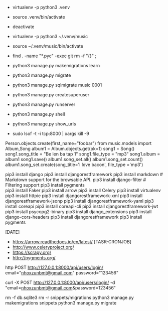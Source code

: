 - virtualenv -p python3 .venv
- source .venv/bin/activate 
- deactivate
- virtualenv -p python3 ~/.venv/music
- source ~/.venv/music/bin/activate
- find . -name "*.pyc" -exec git rm -f "{}" \;

- python3 manage.py makemigrations learn
- python3 manage.py migrate
- python3 manage.py sqlmigrate music 0001
- python3 manage.py createsuperuser
- python3 manage.py runserver
- python3 manage.py shell
- python3 manage.py show_urls
- sudo lsof -t -i tcp:8000 | xargs kill -9

Person.objects.create(first_name="foobar")
from music.models import Album,Song
album1 = Album.objects.get(pk=1)
song1 = Song()
song1.song_title = "Be len ba tap 1"
song1.file_type = "mp3"
song1.album = album1
song1.save()
album1.song_set.all()
album1.song_set.count()
album1.song_set.create(song_title='I love bacon', file_type ='mp3')


pip3 install django
pip3 install djangorestframework
pip3 install markdown       # Markdown support for the browsable API.
pip3 install django-filter  # Filtering support
pip3 install pygments  
pip3 install Faker
pip3 install arrow
pip3 install Celery
pip3 install virtualenv
pip3 install httpie
pip3 install djangorestframework-xml
pip3 install djangorestframework-jsonp
pip3 install djangorestframework-yaml
pip3 install coreapi
pip3 install coreapi-cli
pip3 install djangorestframework-jwt
pip3 install psycopg2-binary
pip3 install django_extensions
pip3 install django-cors-headers
pip3 install djangorestframework
pip3 install pygments


[DATE]
- https://arrow.readthedocs.io/en/latest/ 
[TASK-CRONJOB]
- http://www.celeryproject.org/
- https://scrapy.org/
- http://pygments.org/


http POST http://127.0.0.1:8000/api/users/login/ email="nhoxzunbmt@gmail.com" password="123456"

curl -X POST http://127.0.0.1:8000/api/users/login/ -d "email=nhoxzunbmt@gmail.com&password=123456"


rm -f db.sqlite3
rm -r snippets/migrations
python3 manage.py makemigrations snippets
python3 manage.py migrate 